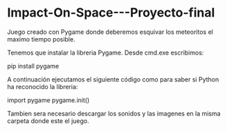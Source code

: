 # Impact-On-Space---Proyecto-final
Juego creado con Pygame donde deberemos esquivar los meteoritos el maximo tiempo posible.

Tenemos que instalar la libreria Pygame. Desde cmd.exe escribimos:

pip install pygame

A continuación ejecutamos el siguiente código como para saber si Python ha reconocido la libreria:

import pygame pygame.init()

Tambien sera necesario descargar los sonidos y las imagenes en la misma carpeta donde este el juego.

